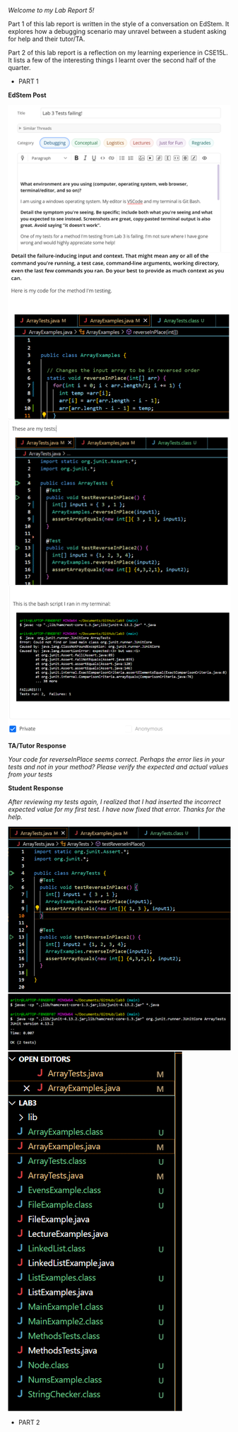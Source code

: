 *Welcome to my Lab Report 5!*

Part 1 of this lab report is written in the style of a conversation on EdStem. It explores how a debugging scenario may unravel between a student asking for help and their tutor/TA.

Part 2 of this lab report is a reflection on my learning experience in CSE15L. It lists a few of the interesting things I learnt over the second half of the quarter.

* PART 1

**EdStem Post**

![Image](edstem1_lab5.png)
![Image](edstem2_lab5.png)
![Image](edstem3_lab5.png)
![Image](edstem4_lab5.png)

**TA/Tutor Response**

*Your code for reverseInPlace seems correct. Perhaps the error lies in your tests and not in your method? Please verify the expected and actual values from your tests*

**Student Response**

*After reviewing my tests again, I realized that I had inserted the incorrect expected value for my first test. I have now fixed that error. Thanks for the help.*

![Image](tests_fixed.png)
![Image](tests_success_bash.png)
![Image](vs_code_class_files.png)


* PART 2

